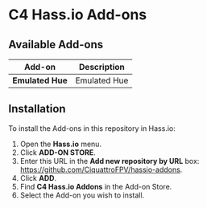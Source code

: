 # C4 Hass.io Add-ons

## Available Add-ons

|Add-on|Description|
|------|-----------|
|**Emulated Hue**|Emulated Hue|

## Installation

To install the Add-ons in this repository in Hass.io:

1. Open the **Hass.io** menu.
2. Click **ADD-ON STORE**.
3. Enter this URL in the **Add new repository by URL** box: https://github.com/CiquattroFPV/hassio-addons.
4. Click **ADD**.
5. Find **C4 Hass.io Addons** in the Add-on Store.
6. Select the Add-on you wish to install.
